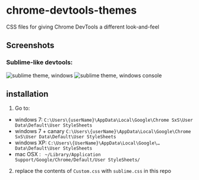 chrome-devtools-themes
======================
CSS files for giving Chrome DevTools a different look-and-feel

## Screenshots

### Sublime-like devtools:
![sublime theme, windows](https://f.cloud.github.com/assets/794279/420694/8d108f48-acf4-11e2-83f3-3cd43aa71b20.png)
![sublime theme, windows console](https://f.cloud.github.com/assets/794279/420815/8126b02e-acf7-11e2-9f9e-e31279b1a2d0.png)

## installation
 1. Go to:
  - windows 7: `C:\Users\{userName}\AppData\Local\Google\Chrome SxS\User Data\Default\User StyleSheets`
  - windows 7 + canary `C:\Users\{userName}\AppData\Local\Google\Chrome SxS\User Data\Default\User StyleSheets`
  - windows XP: `C:\Users\{UserName}\AppData\Local\Google\… Data\Default\User StyleSheets`
  - mac OSX : ` ~/Library/Application Support/Google/Chrome/Default/User StyleSheets/`

 2. replace the contents of `Custom.css` with `sublime.css` in this repo

 
